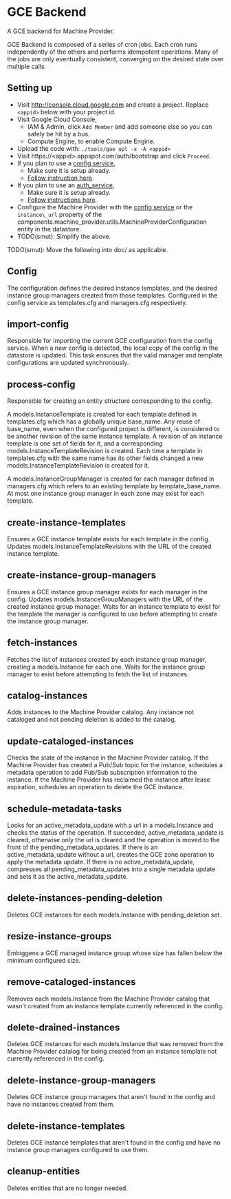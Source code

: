 # GCE Backend

A GCE backend for Machine Provider.

GCE Backend is composed of a series of cron jobs. Each cron runs independently
of the others and performs idempotent operations. Many of the jobs are only
eventually consistent, converging on the desired state over multiple calls.


## Setting up

*   Visit http://console.cloud.google.com and create a project. Replace
    `<appid>` below with your project id.
*   Visit Google Cloud Console,
    *   IAM & Admin, click `Add Member` and add someone else so you can safely
        be hit by a bus.
    *   Compute Engine, to enable Compute Engine.
*   Upload the code with: `./tools/gae upl -x -A <appid>`
*   Visit https://\<appid\>.appspot.com/auth/bootstrap and click `Proceed`.
*   If you plan to use a [config service](../config_service),
    *   Make sure it is setup already.
    *   [Follow instruction
        here](../components/components/config/#linking-to-the-config-service).
*   If you plan to use an [auth_service](../auth_service),
    *   Make sure it is setup already.
    *   [Follow instructions
        here](../auth_service#linking-isolate-or-swarming-to-auth_service).
*   Configure the Machine Provider with the
    [config service](https://github.com/luci/luci-py/blob/master/appengine/gce-backend/proto/config.proto)
    or the `instance\_url` property of the
    components.machine\_provider.utils.MachineProviderConfiguration entity in
    the datastore.
*   TODO(smut): Simplify the above.


TODO(smut): Move the following into doc/ as applicable.


## Config

The configuration defines the desired instance templates, and the desired
instance group managers created from those templates. Configured in the config
service as templates.cfg and managers.cfg respectively.


## import-config

Responsible for importing the current GCE configuration from the config service.
When a new config is detected, the local copy of the config in the datastore is
updated. This task ensures that the valid manager and template configurations
are updated synchronously.


## process-config

Responsible for creating an entity structure corresponding to the config.

A models.InstanceTemplate is created for each template defined in templates.cfg
which has a globally unique base\_name. Any reuse of base\_name, even when the
configured project is different, is considered to be another revision of the
same instance template. A revision of an instance template is one set of fields
for it, and a corresponding models.InstanceTemplateRevision is created. Each
time a template in templates.cfg with the same name has its other fields changed
a new models.InstanceTemplateRevision is created for it.

A models.InstanceGroupManager is created for each manager defined in
managers.cfg which refers to an existing template by template\_base\_name. At
most one instance group manager in each zone may exist for each template.


## create-instance-templates

Ensures a GCE instance template exists for each template in the config. Updates
models.InstanceTemplateRevisions with the URL of the created instance template.


## create-instance-group-managers

Ensures a GCE instance group manager exists for each manager in the config.
Updates models.InstanceGroupManagers with the URL of the created instance group
manager. Waits for an instance template to exist for the template the manager
is configured to use before attempting to create the instance group manager.


## fetch-instances

Fetches the list of instances created by each instance group manager, creating
a models.Instance for each one. Waits for the instance group manager to exist
before attempting to fetch the list of instances.


## catalog-instances

Adds instances to the Machine Provider catalog. Any instance not cataloged and
not pending deletion is added to the catalog.


## update-cataloged-instances

Checks the state of the instance in the Machine Provider catalog. If the Machine
Provider has created a Pub/Sub topic for the instance, schedules a metadata
operation to add Pub/Sub subscription information to the instance. If the
Machine Provider has reclaimed the instance after lease expiration, schedules
an operation to delete the GCE instance.


## schedule-metadata-tasks

Looks for an active\_metadata\_update with a url in a models.Instance and checks
the status of the operation. If succeeded, active\_metadata\_update is cleared,
otherwise only the url is cleared and the operation is moved to the front of
the pending\_metadata\_updates. If there is an active\_metadata\_update without
a url, creates the GCE zone operation to apply the metadata update. If there is
no active\_metadata\_update, compresses all pending\_metadata\_updates into a
single metadata update and sets it as the active\_metadata\_update.


## delete-instances-pending-deletion

Deletes GCE instances for each models.Instance with pending\_deletion set.


## resize-instance-groups

Embiggens a GCE managed instance group whose size has fallen below the minimum
configured size.


## remove-cataloged-instances

Removes each models.Instance from the Machine Provider catalog that wasn't
created from an instance template currently referenced in the config.


## delete-drained-instances

Deletes GCE instances for each models.Instance that was removed from the
Machine Provider catalog for being created from an instance template not
currently referenced in the config.


## delete-instance-group-managers

Deletes GCE instance group managers that aren't found in the config and have no
instances created from them.


## delete-instance-templates

Deletes GCE instance templates that aren't found in the config and have no
instance group managers configured to use them.


## cleanup-entities

Deletes entities that are no longer needed.
